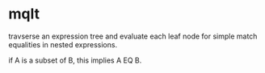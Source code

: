 # mqlt

travserse an expression tree and evaluate each leaf node for simple match equalities in nested expressions.

if A is a subset of B, this implies A EQ B.
